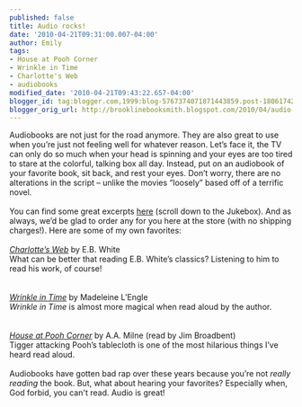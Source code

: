 ```yaml
---
published: false
title: Audio rocks!
date: '2010-04-21T09:31:00.007-04:00'
author: Emily
tags:
- House at Pooh Corner
- Wrinkle in Time
- Charlotte's Web
- audiobooks
modified_date: '2010-04-21T09:43:22.657-04:00'
blogger_id: tag:blogger.com,1999:blog-5767374071871443859.post-1806174272456718144
blogger_orig_url: http://brooklinebooksmith.blogspot.com/2010/04/audio-rocks.html
---
```


Audiobooks are not just for the road anymore.  They are also great to use when you’re just not feeling well for whatever reason.  Let’s face it, the TV can only do so much when your head is spinning and your eyes are too tired to stare at the colorful, talking box all day.   Instead, put on an audiobook of your favorite book, sit back, and rest your eyes.   Don’t worry, there are no alterations in the script – unlike the movies “loosely” based off of a terrific novel.<br /><br />You can find some great excerpts <a href="http://www.randomhouse.com/audio/listeninglibrary/">here</a> (scroll down to the Jukebox).  And as always, we’d be glad to order any for you here at the store (with no shipping charges!).  Here are some of my own favorites:<br /><br /><span style="font-style:italic;"><a href="http://www.randomhouse.com/audio/catalog/samplepop.pperl?isbn=9780807208526">Charlotte’s Web</a></span> by E.B. White<br />What can be better that reading E.B. White’s classics?  Listening to him to read his work, of course!<br /><br /><br /><span style="font-style:italic;"><a href="http://www.randomhouse.com/audio/catalog/samplepop.pperl?isbn=9780739331781">Wrinkle in Time</a></span> by Madeleine L’Engle<br /><span style="font-style:italic;">Wrinkle in Time</span> is almost more magical when read aloud by the author.<br /><br /><br /><span style="font-style:italic;"><a href="http://www.harpercollinschildrens.com/harperchildrensImages/listeningroom/9780060582531.mp3">House at Pooh Corner</a></span> by A.A. Milne (read by Jim Broadbent)<br />Tigger attacking Pooh’s tablecloth is one of the most hilarious things I’ve heard read aloud.<br /><br />Audiobooks have gotten bad rap over these years because you’re not <span style="font-style:italic;">really reading </span>the book.  But, what about hearing your favorites?  Especially when, God forbid, you can't read.  Audio is great!